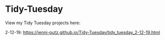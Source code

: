 # Tidy-Tuesday
View my Tidy Tuesday projects here:

2-12-19: https://jenni-putz.github.io/Tidy-Tuesday/tidy_tuesday_2-12-19.html

